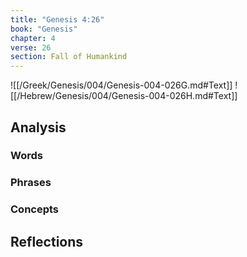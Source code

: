 ```yaml
---
title: "Genesis 4:26"
book: "Genesis"
chapter: 4
verse: 26
section: Fall of Humankind
---
```

![[/Greek/Genesis/004/Genesis-004-026G.md#Text]]
![[/Hebrew/Genesis/004/Genesis-004-026H.md#Text]]

## Analysis

### Words

### Phrases

### Concepts

## Reflections
